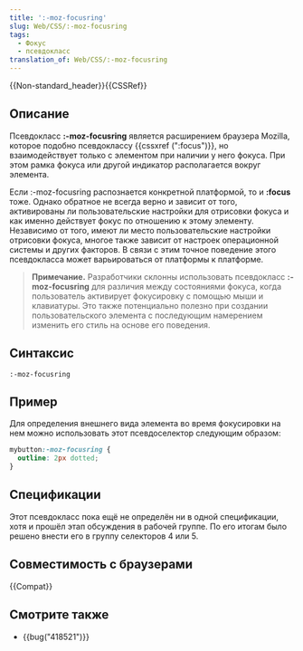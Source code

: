 ```yaml
---
title: ':-moz-focusring'
slug: Web/CSS/:-moz-focusring
tags:
  - Фокус
  - псевдокласс
translation_of: Web/CSS/:-moz-focusring
---
```

{{Non-standard_header}}{{CSSRef}}

## Описание

Псевдокласс **:-moz-focusring** является расширением браузера Mozilla, которое подобно псевдоклассу {{cssxref (":focus")}}, но взаимодействует только с элементом при наличии у него фокуса. При этом рамка фокуса или другой индикатор располагается вокруг элемента.

Если :-moz-focusring распознается конкретной платформой, то и **:focus** тоже. Однако обратное не всегда верно и зависит от того, активированы ли пользовательские настройки для отрисовки фокуса и как именно действует фокус по отношению к этому элементу. Независимо от того, имеют ли место пользовательские настройки отрисовки фокуса, многое также зависит от настроек операционной системы и других факторов. В связи с этим точное поведение этого псевдокласса может варьироваться от платформы к платформе.

> **Примечание.** Разработчики склонны использовать псевдокласс **:-moz-focusring** для различия между состояниями фокуса, когда пользователь активирует фокусировку с помощью мыши и клавиатуры. Это также потенциально полезно при создании пользовательского элемента с последующим намерением изменить его стиль на основе его поведения.

## Синтаксис

```
:-moz-focusring
```

## Пример

Для определения внешнего вида элемента во время фокусировки на нем можно использовать этот псевдоселектор следующим образом:

```css
mybutton:-moz-focusring {
  outline: 2px dotted;
}
```

## Спецификации

Этот псевдокласс пока ещё не определён ни в одной спецификации, хотя и прошёл этап обсуждения в рабочей группе. По его итогам было решено внести его в группу селекторов 4 или 5.

## Совместимость с браузерами

{{Compat}}

## Смотрите также

- {{bug("418521")}}
